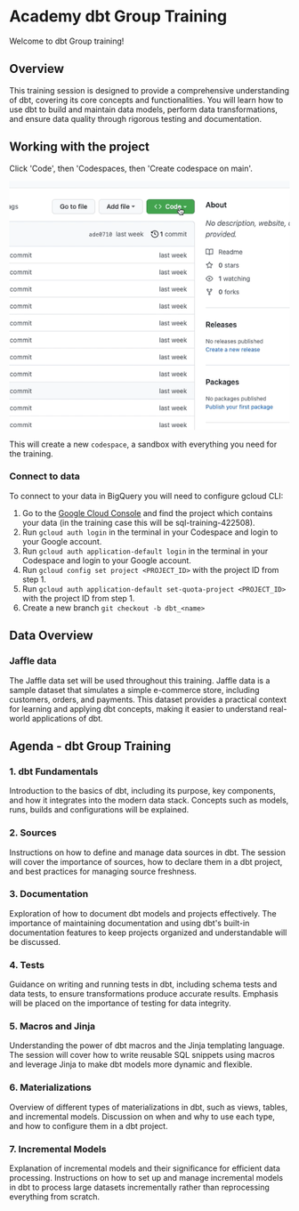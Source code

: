 # Academy dbt Group Training
Welcome to dbt Group training! 

## Overview
This training session is designed to provide a comprehensive understanding 
of dbt, covering its core concepts and functionalities. You will 
learn how to use dbt to build and maintain data models, perform data 
transformations, and ensure data quality through rigorous testing and documentation.

## Working with the project

Click 'Code', then 'Codespaces, then 'Create codespace on main'.

![Create codespace on main](images/open-codespace.gif)

This will create a new `codespace`, a sandbox with everything you need for the training. 

### Connect to data
To connect to your data in BigQuery you will need to configure gcloud CLI:
1. Go to the [Google Cloud Console](https://console.cloud.google.com/) and find the project which contains your data (in the training case this will be sql-training-422508).
2. Run `gcloud auth login` in the terminal in your Codespace and login to your Google account.
3. Run `gcloud auth application-default login` in the terminal in your Codespace and login to your Google account.
4. Run `gcloud config set project <PROJECT_ID>` with the project ID from step 1.
5. Run `gcloud auth application-default set-quota-project <PROJECT_ID>` with the project ID from step 1.
6. Create a new branch `git checkout -b dbt_<name>`

## Data Overview

### Jaffle data
The Jaffle data set will be used throughout this training. Jaffle data is a 
sample dataset that simulates a simple e-commerce store, including customers, 
orders, and payments. This dataset provides a practical context for learning 
and applying dbt concepts, making it easier to understand real-world applications of dbt.

## Agenda - dbt Group Training

### 1. dbt Fundamentals
Introduction to the basics of dbt, including its purpose, key components, and 
how it integrates into the modern data stack. Concepts such as models, runs, builds and 
configurations will be explained.

### 2. Sources
Instructions on how to define and manage data sources in dbt. The session will 
cover the importance of sources, how to declare them in a dbt project, and best 
practices for managing source freshness.

### 3. Documentation
Exploration of how to document dbt models and projects effectively. The 
importance of maintaining documentation and using dbt's built-in documentation 
features to keep projects organized and understandable will be discussed.

### 4. Tests
Guidance on writing and running tests in dbt, including schema tests and data tests, 
to ensure transformations produce accurate results. Emphasis will be placed on the 
importance of testing for data integrity.

### 5. Macros and Jinja
Understanding the power of dbt macros and the Jinja templating language. The 
session will cover how to write reusable SQL snippets using macros and leverage 
Jinja to make dbt models more dynamic and flexible.

### 6. Materializations
Overview of different types of materializations in dbt, such as views, tables, 
and incremental models. Discussion on when and why to use each type, and how to 
configure them in a dbt project.

### 7. Incremental Models
Explanation of incremental models and their significance for efficient data processing. 
Instructions on how to set up and manage incremental models in dbt to process large 
datasets incrementally rather than reprocessing everything from scratch.
